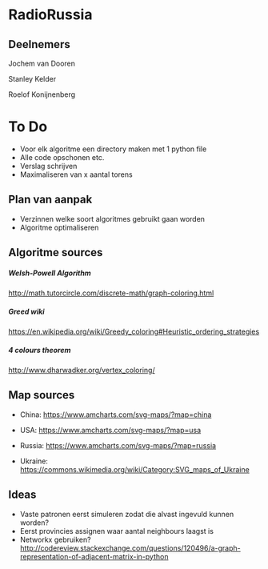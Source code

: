# RadioRussia

## Deelnemers
Jochem van Dooren

Stanley Kelder

Roelof Konijnenberg

# To Do

- Voor elk algoritme een directory maken met 1 python file
- Alle code opschonen etc.
- Verslag schrijven
- Maximaliseren van x aantal torens

## Plan van aanpak

- Verzinnen welke soort algoritmes gebruikt gaan worden
- Algoritme optimaliseren

## Algoritme sources

##### Welsh-Powell Algorithm

http://math.tutorcircle.com/discrete-math/graph-coloring.html


##### Greed wiki

https://en.wikipedia.org/wiki/Greedy_coloring#Heuristic_ordering_strategies

##### 4 colours theorem

http://www.dharwadker.org/vertex_coloring/


## Map sources

- China: https://www.amcharts.com/svg-maps/?map=china

- USA: https://www.amcharts.com/svg-maps/?map=usa

- Russia: https://www.amcharts.com/svg-maps/?map=russia

- Ukraine: https://commons.wikimedia.org/wiki/Category:SVG_maps_of_Ukraine

## Ideas

- Vaste patronen eerst simuleren zodat die alvast ingevuld kunnen worden?
- Eerst provincies assignen waar aantal neighbours laagst is
- Networkx gebruiken? http://codereview.stackexchange.com/questions/120496/a-graph-representation-of-adjacent-matrix-in-python

